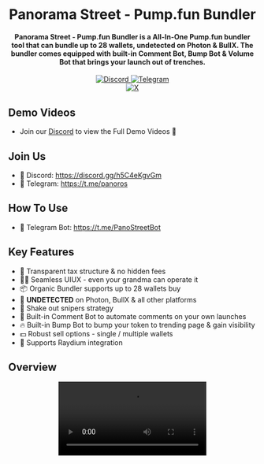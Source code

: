
<h1 align="center">
  Panorama Street - Pump.fun Bundler
</h1>

<h4 align="center">Panorama Street - Pump.fun Bundler is a All-In-One Pump.fun bundler tool that can bundle up to 28 wallets, undetected on Photon & BullX. The bundler comes equipped with built-in Comment Bot, Bump Bot & Volume Bot that brings your launch out of trenches.</h4>

<div align="center">
  <a href="https://discord.gg/h5C4eKgvGm">
    <img src="https://img.shields.io/badge/Discord-%235865F2.svg?style=for-the-badge&logo=discord&logoColor=white"
         alt="Discord">
  </a>
  <a href="https://t.me/panoros">
    <img src="https://img.shields.io/badge/Telegram-2CA5E0?style=for-the-badge&logo=telegram&logoColor=white"
         alt="Telegram">
  </a>

</div>
<div align="center">
  <a href="https://x.com/PanoramaStreet_">
    <img src="https://img.shields.io/twitter/follow/PanoramaStreet_" alt="X" />
  </a>
</div>

## Demo Videos
- Join our [Discord](https://discord.gg/h5C4eKgvGm) to view the Full Demo Videos 📀

## Join Us
- 👾 Discord: https://discord.gg/h5C4eKgvGm
- 📩 Telegram: https://t.me/panoros

## How To Use
- 🤖 Telegram Bot: https://t.me/PanoStreetBot

## Key Features
- 🫧 Transparent tax structure & no hidden fees
- 👵🏻 Seamless UIUX - even your grandma can operate it
- 📦 Organic Bundler supports up to 28 wallets buy
- 🥷 **UNDETECTED** on Photon, BullX & all other platforms
- 🫨 Shake out snipers strategy
- 💬 Built-in Comment Bot to automate comments on your own launches
- 🔥 Built-in Bump Bot to bump your token to trending page & gain visibility
- 💵 Robust sell options - single / multiple wallets
- 🔮 Supports Raydium integration

## Overview
<div align="center">
  <video src="https://github.com/user-attachments/assets/259e9e00-92ea-4b9f-b92d-790f7f01c492"/>
</div>




